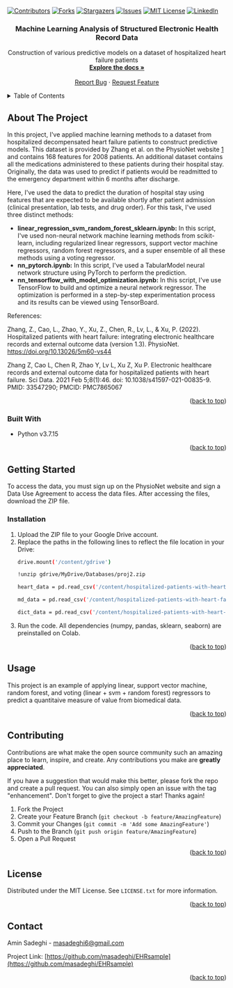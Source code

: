<!-- Improved compatibility of back to top link: See: https://github.com/othneildrew/Best-README-Template/pull/73 -->
<a name="readme-top"></a>
<!--
*** Thanks for checking out the Best-README-Template. If you have a suggestion
*** that would make this better, please fork the repo and create a pull request
*** or simply open an issue with the tag "enhancement".
*** Don't forget to give the project a star!
*** Thanks again! Now go create something AMAZING! :D
-->



<!-- PROJECT SHIELDS -->
<!--
*** I'm using markdown "reference style" links for readability.
*** Reference links are enclosed in brackets [ ] instead of parentheses ( ).
*** See the bottom of this document for the declaration of the reference variables
*** for contributors-url, forks-url, etc. This is an optional, concise syntax you may use.
*** https://www.markdownguide.org/basic-syntax/#reference-style-links
-->
[![Contributors][contributors-shield]][contributors-url]
[![Forks][forks-shield]][forks-url]
[![Stargazers][stars-shield]][stars-url]
[![Issues][issues-shield]][issues-url]
[![MIT License][license-shield]][license-url]
[![LinkedIn][linkedin-shield]][linkedin-url]


<h3 align="center">Machine Learning Analysis of Structured Electronic Health Record Data</h3>

  <p align="center">
    Construction of various predictive models on a dataset of hospitalized heart failure patients
    <br />
    <a href="https://github.com/masadeghi/EHRsample"><strong>Explore the docs »</strong></a>
    <br />
    <br />
    <a href="https://github.com/masadeghi/EHRsample/issues">Report Bug</a>
    ·
    <a href="https://github.com/masadeghi/EHRsample/issues">Request Feature</a>
  </p>
</div>



<!-- TABLE OF CONTENTS -->
<details>
  <summary>Table of Contents</summary>
  <ol>
    <li>
      <a href="#about-the-project">About The Project</a>
      <ul>
        <li><a href="#built-with">Built With</a></li>
      </ul>
    </li>
    <li>
      <a href="#getting-started">Getting Started</a>
      <ul>
        <li><a href="#installation">Installation</a></li>
      </ul>
    </li>
    <li><a href="#usage">Usage</a></li>
    <li><a href="#contributing">Contributing</a></li>
    <li><a href="#license">License</a></li>
    <li><a href="#contact">Contact</a></li>
  </ol>
</details>



<!-- ABOUT THE PROJECT -->
## About The Project

In this project, I've applied machine learning methods to a dataset from hospitalized decompensated heart failure patients to construct predictive models. This dataset is provided by Zhang et al. on the PhysioNet website [1](https://physionet.org/content/heart-failure-zigong/1.3/#files) and contains 168 features for 2008 patients. An additional dataset contains all the medications administered to these patients during their hospital stay. Originally, the data was used to predict if patients would be readmitted to the emergency department within 6 months after discharge.

Here, I've used the data to predict the duration of hospital stay using features that are expected to be available shortly after patient admission (clinical presentation, lab tests, and drug order). For this task, I've used three distinct methods:

<ul>
  <li><b>linear_regression_svm_random_forest_sklearn.ipynb:</b> In this script, I've used non-neural network machine learning methods from scikit-learn, including regularized linear regressors, support vector machine regressors, random forest regressors, and a super ensemble of all these methods using a voting regressor.</li>
  <li><b>nn_pytorch.ipynb:</b> In this script, I've used a TabularModel neural network structure using PyTorch to perform the prediction.</li>
  <li><b>nn_tensorflow_with_model_optimization.ipynb:</b> In this script, I've use TensorFlow to build and optimize a neural network regressor. The optimization is performed in a step-by-step experimentation process and its results can be viewed using TensorBoard.</li>  
</ul>

References:

Zhang, Z., Cao, L., Zhao, Y., Xu, Z., Chen, R., Lv, L., & Xu, P. (2022). Hospitalized patients with heart failure: integrating electronic healthcare records and external outcome data (version 1.3). PhysioNet. https://doi.org/10.13026/5m60-vs44

Zhang Z, Cao L, Chen R, Zhao Y, Lv L, Xu Z, Xu P. Electronic healthcare records and external outcome data for hospitalized patients with heart failure. Sci Data. 2021 Feb 5;8(1):46. doi: 10.1038/s41597-021-00835-9. PMID: 33547290; PMCID: PMC7865067

<p align="right">(<a href="#readme-top">back to top</a>)</p>



### Built With

* Python v3.7.15

<p align="right">(<a href="#readme-top">back to top</a>)</p>



<!-- GETTING STARTED -->
## Getting Started

To access the data, you must sign up on the PhysioNet website and sign a Data Use Agreement to access the data files. After accessing the files, download the ZIP file.

### Installation

1. Upload the ZIP file to your Google Drive account.
2. Replace the paths in the following lines to reflect the file location in your Drive:
   ```sh
   drive.mount('/content/gdrive')
   ```
   ```sh
   !unzip gdrive/MyDrive/Databases/proj2.zip
   ```
	 ```sh
	 heart_data = pd.read_csv('/content/hospitalized-patients-with-heart-failure-integrating-electronic-healthcare-records-and-external-outcome-data-1.3/dat.csv')
	 
	 md_data = pd.read_csv('/content/hospitalized-patients-with-heart-failure-integrating-electronic-healthcare-records-and-external-outcome-data-1.3/dat_md.csv')
	 
	 dict_data = pd.read_csv('/content/hospitalized-patients-with-heart-failure-integrating-electronic-healthcare-records-and-external-outcome-data-1.3/dataDictionary.csv')
	 ```
3. Run the code. All dependencies (numpy, pandas, sklearn, seaborn) are preinstalled on Colab.

<p align="right">(<a href="#readme-top">back to top</a>)</p>



<!-- USAGE EXAMPLES -->
## Usage

This project is an example of applying linear, support vector machine, random forest, and voting (linear + svm + random forest) regressors to predict a quantitaive measure of value from biomedical data.

<p align="right">(<a href="#readme-top">back to top</a>)</p>



<!-- CONTRIBUTING -->
## Contributing

Contributions are what make the open source community such an amazing place to learn, inspire, and create. Any contributions you make are **greatly appreciated**.

If you have a suggestion that would make this better, please fork the repo and create a pull request. You can also simply open an issue with the tag "enhancement".
Don't forget to give the project a star! Thanks again!

1. Fork the Project
2. Create your Feature Branch (`git checkout -b feature/AmazingFeature`)
3. Commit your Changes (`git commit -m 'Add some AmazingFeature'`)
4. Push to the Branch (`git push origin feature/AmazingFeature`)
5. Open a Pull Request

<p align="right">(<a href="#readme-top">back to top</a>)</p>



<!-- LICENSE -->
## License

Distributed under the MIT License. See `LICENSE.txt` for more information.

<p align="right">(<a href="#readme-top">back to top</a>)</p>



<!-- CONTACT -->
## Contact

Amin Sadeghi - masadeghi6@gmail.com

Project Link: [https://github.com/masadeghi/EHRsample](https://github.com/masadeghi/EHRsample)

<p align="right">(<a href="#readme-top">back to top</a>)</p>



<!-- MARKDOWN LINKS & IMAGES -->
<!-- https://www.markdownguide.org/basic-syntax/#reference-style-links -->
[contributors-shield]: https://img.shields.io/github/contributors/masadeghi/EHRsample.svg?style=for-the-badge
[contributors-url]: https://github.com/masadeghi/EHRsample/graphs/contributors
[forks-shield]: https://img.shields.io/github/forks/masadeghi/EHRsample.svg?style=for-the-badge
[forks-url]: https://github.com/masadeghi/EHRsample/network/members
[stars-shield]: https://img.shields.io/github/stars/masadeghi/EHRsample.svg?style=for-the-badge
[stars-url]: https://github.com/masadeghi/EHRsample/stargazers
[issues-shield]: https://img.shields.io/github/issues/masadeghi/EHRsample.svg?style=for-the-badge
[issues-url]: https://github.com/masadeghi/EHRsample/issues
[license-shield]: https://img.shields.io/github/license/masadeghi/EHRsample.svg?style=for-the-badge
[license-url]: https://github.com/masadeghi/EHRsample/blob/master/LICENSE.txt
[linkedin-shield]: https://img.shields.io/badge/-LinkedIn-black.svg?style=for-the-badge&logo=linkedin&colorB=555
[linkedin-url]: https://www.linkedin.com/in/mohammad-amin-sadeghi-md/
